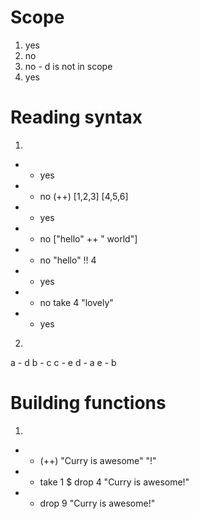# Scope
1. yes
2. no
3. no - d is not in scope
4. yes

# Reading syntax
1.
* * yes
* * no (++) [1,2,3] [4,5,6]
* * yes
* * no ["hello" ++ " world"]
* * no "hello" !! 4
* * yes
* * no take 4 "lovely"
* * yes

2.

a - d
b - c
c - e
d - a
e - b

# Building functions

1.
* * (++) "Curry is awesome" "!"
* * take 1 $ drop 4 "Curry is awesome!"
* * drop 9 "Curry is awesome!"
